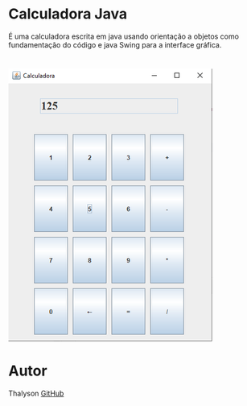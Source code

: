 # Calculadora Java
 É uma calculadora escrita em java usando orientação a objetos como fundamentação do código e java Swing para a interface gráfica.
#
![Interface Gráfica da Calculadora](./imgs/calc.png)

# Autor
Thalyson [GitHub](https://github.com/nooneknowws)

